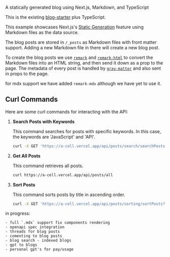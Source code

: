 A statically generated blog using Next.js, Markdown, and TypeScript

This is the existing [blog-starter](https://github.com/vercel/next.js/tree/canary/examples/blog-starter) plus TypeScript.

This example showcases Next.js's [Static Generation](https://nextjs.org/docs/basic-features/pages) feature using Markdown files as the data source.

The blog posts are stored in `/_posts` as Markdown files with front matter support. Adding a new Markdown file in there will create a new blog post.

To create the blog posts we use [`remark`](https://github.com/remarkjs/remark) and [`remark-html`](https://github.com/remarkjs/remark-html) to convert the Markdown files into an HTML string, and then send it down as a prop to the page. The metadata of every post is handled by [`gray-matter`](https://github.com/jonschlinkert/gray-matter) and also sent in props to the page.

for mdx support we have added `remark-mdx` although we have yet to use it.


## Curl Commands

Here are some curl commands for interacting with the API:

1. **Search Posts with Keywords**

   This command searches for posts with specific keywords. In this case, the keywords are 'JavaScript' and 'API'.

   ```bash
   curl -X GET 'https://a-cell.vercel.app/api/posts/search/searchPosts?keywords[]=JavaScript&keywords[]=API'
   ```

2. **Get All Posts**

   This command retrieves all posts.

   ```bash
   curl https://a-cell.vercel.app/api/posts/all
   ```

3. **Sort Posts**

   This command sorts posts by title in ascending order.

   ```bash
   curl -X GET 'https://a-cell.vercel.app/api/posts/sorting/sortPosts?sortBy=title&order=asc'
   ```

in progress: 
```
- full `.mdx` support fix components rendering
- openapi spec integration
- threads for blog posts
- comenting to blog posts
- blog search - indexed blogs
- gpt to blogs
- personal gpt's for pay/usage
```
